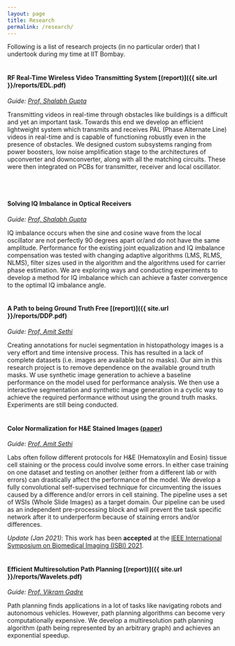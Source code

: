 ```yaml
---
layout: page
title: Research
permalink: /research/
---
```


Following is a list of research projects (in no particular order) that I undertook during my time at IIT Bombay.
<br/><br/>

#### **RF Real-Time Wireless Video Transmitting System**  [(report)]({{ site.url }}/reports/EDL.pdf)
*Guide: [Prof. Shalabh Gupta](https://www.ee.iitb.ac.in/wiki/faculty/shalabh)*

Transmitting videos in real-time through obstacles like buildings is a difficult and yet an important task. Towards this end we develop an efficient lightweight system which transmits and receives PAL (Phase Alternate Line) videos in real-time and is capable of functioning robustly even in the presence of obstacles.
We designed custom subsystems ranging from power boosters, low noise amplification stage to the architectures of upconverter and downconverter, along with all the matching circuits. These were then integrated on PCBs for transmitter, receiver and local oscillator.

<!-- This was presented to the Indian Army owing to its efficacy. -->
<br/><br/>

#### **Solving IQ Imbalance in Optical Receivers**

*Guide: [Prof. Shalabh Gupta](https://www.ee.iitb.ac.in/wiki/faculty/shalabh)*

IQ imbalance occurs when the sine and cosine wave from the local oscillator are not perfectly 90 degrees apart or/and do not have the same amplitude. Performance for the existing joint equalization and IQ imbalance compensation was tested with changing adaptive algorithms (LMS, RLMS, NLMS), filter sizes used in the algorithm and the algorithms used for carrier phase estimation. We are exploring ways and conducting experiments to develop a method for IQ imbalance which can achieve a faster convergence to the optimal IQ imbalance angle.
<br/><br/>

#### **A Path to being Ground Truth Free** [(report)]({{ site.url }}/reports/DDP.pdf)

*Guide: [Prof. Amit Sethi](https://www.ee.iitb.ac.in/~asethi/)*

Creating annotations for nuclei segmentation in histopathology images is a very effort and time intensive process. This has resulted in a lack of complete datasets (i.e. images are available but no masks). Our aim in this research project is to remove dependence on the available ground truth masks. W use synthetic image generation to achieve a baseline performance on the model used for performance analysis. We then use a interactive segmentation and synthetic image generation in a cyclic way to achieve the required performance without using the ground truth masks. Experiments are still being conducted.
<br/><br/>

#### **Color Normalization for H&E Stained Images**  [(paper)](https://arxiv.org/abs/2011.15000)

*Guide: [Prof. Amit Sethi](https://www.ee.iitb.ac.in/~asethi/)*

Labs often follow different protocols for H&E (Hematoxylin and Eosin) tissue cell staining or the process could involve some errors. In either case training on one dataset and testing on another (either from a different lab or with errors) can drastically affect the performance of the model. We develop a fully convolutional self-supervised technique for circumventing the issues caused by a difference and/or errors in cell staining. The pipeline uses a set of WSIs (Whole Slide Images) as a target domain. Our pipeline can be used as an independent pre-processing block and will prevent the task specific network after it to underperform because of staining errors and/or differences.

*Update (Jan 2021)*: This work has been **accepted** at the [IEEE International Symposium on Biomedical Imaging (ISBI) 2021](https://biomedicalimaging.org/2021/).
<br/><br/>

#### **Efficient Multiresolution Path Planning** [(report)]({{ site.url }}/reports/Wavelets.pdf)

*Guide: [Prof. Vikram Gadre](https://www.ee.iitb.ac.in/wiki/faculty/vmgadre)*

Path planning finds applications in a lot of tasks like navigating robots and autonomous vehicles. However, path planning algorithms can become very computationally expensive. We develop a multiresolution path planning algorithm (path being represented by an arbitrary graph) and achieves an exponential speedup.
